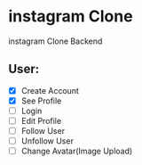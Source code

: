 # instagram Clone

instagram Clone Backend

## User:

- [x] Create Account
- [x] See Profile
- [ ] Login
- [ ] Edit Profile
- [ ] Follow User
- [ ] Unfollow User
- [ ] Change Avatar(Image Upload)
